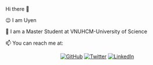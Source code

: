 Hi there 👋

😉 I am Uyen 

🌱 I am a Master Student at VNUHCM-University of Science

📫 You can reach me at:
<p align="center">
	<a href="https://github.com/ptpuyen1511"><img src="https://img.shields.io/badge/GitHub--_.svg?style=social&logo=github" alt="GitHub"></a>
	<a href="https://twitter.com/ptpuyen1511"><img src="https://img.shields.io/badge/Twitter--_.svg?style=social&logo=twitter" alt="Twitter"></a>
	<a href="https://www.linkedin.com/in/ptpuyen1511"><img src="https://img.shields.io/badge/LinkedIn--_.svg?style=social&logo=linkedin" alt="LinkedIn"></a>
</p>

<!--
**ptpuyen1511/ptpuyen1511** is a ✨ _special_ ✨ repository because its `README.md` (this file) appears on your GitHub profile.

Here are some ideas to get you started:
- 🔭 I’m currently working on ...
- 🌱 I’m currently learning ...
- 👯 I’m looking to collaborate on ...
- 🤔 I’m looking for help with ...
- 💬 Ask me about ...
- 📫 How to reach me: ...
- 😄 Pronouns: ...
- ⚡ Fun fact: ...
-->

